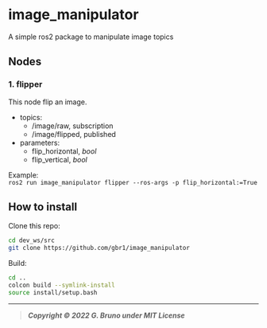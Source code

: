 # image_manipulator
A simple ros2 package to manipulate image topics


## Nodes

### 1. flipper

This node flip an image.
- topics:
    - /image/raw, subscription
    - /image/flipped, published
- parameters:
    - flip_horizontal, _bool_
    - flip_vertical, _bool_

Example:<br>
`ros2 run image_manipulator flipper --ros-args -p flip_horizontal:=True` <br>


## How to install

Clone this repo:
```bash
cd dev_ws/src
git clone https://github.com/gbr1/image_manipulator
```
Build:
```bash
cd ..
colcon build --symlink-install
source install/setup.bash
```


---
> ***Copyright © 2022 G. Bruno under MIT License***